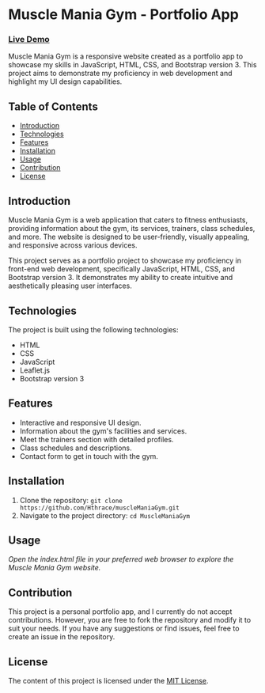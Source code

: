 # Muscle Mania Gym - Portfolio App

### [Live Demo](https://hthrace.github.io/muscleManiaGym)

Muscle Mania Gym is a responsive website created as a portfolio app to showcase my skills in JavaScript, HTML, CSS, and Bootstrap version 3. This project aims to demonstrate my proficiency in web development and highlight my UI design capabilities.

## Table of Contents

- [Introduction](#introduction)
- [Technologies](#technologies)
- [Features](#features)
- [Installation](#installation)
- [Usage](#usage)
- [Contribution](#contribution)
- [License](#license)

## Introduction

Muscle Mania Gym is a web application that caters to fitness enthusiasts, providing information about the gym, its services, trainers, class schedules, and more. The website is designed to be user-friendly, visually appealing, and responsive across various devices.

This project serves as a portfolio project to showcase my proficiency in front-end web development, specifically JavaScript, HTML, CSS, and Bootstrap version 3. It demonstrates my ability to create intuitive and aesthetically pleasing user interfaces.

## Technologies

The project is built using the following technologies:

- HTML
- CSS
- JavaScript
- Leaflet.js
- Bootstrap version 3

## Features

- Interactive and responsive UI design.
- Information about the gym's facilities and services.
- Meet the trainers section with detailed profiles.
- Class schedules and descriptions.
- Contact form to get in touch with the gym.

## Installation

1. Clone the repository: `git clone https://github.com/Hthrace/muscleManiaGym.git`
2. Navigate to the project directory: `cd MuscleManiaGym`

## Usage

_Open the index.html file in your preferred web browser to explore the Muscle Mania Gym website._

## Contribution

This project is a personal portfolio app, and I currently do not accept contributions. However, you are free to fork the repository and modify it to suit your needs. If you have any suggestions or find issues, feel free to create an issue in the repository.

## License

The content of this project is licensed under the [MIT License](LICENSE).
